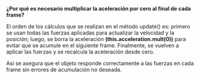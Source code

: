 **¿Por qué es necesario multiplicar la aceleración por cero al final de cada frame?**

El orden de los cálculos que se realizan en el método update() es: primero se usan todas las fuerzas aplicadas para actualizar la velocidad y la posición; luego, se borra la aceleración **(this.acceleration.mult(0))** para evitar que se acumule en el siguiente frame.
Finalmente, se vuelven a aplicar las fuerzas y se recalcula la aceleración desde cero. 

Así se asegura que el objeto responde correctamente a las fuerzas en cada frame sin errores de acumulación no deseada.
